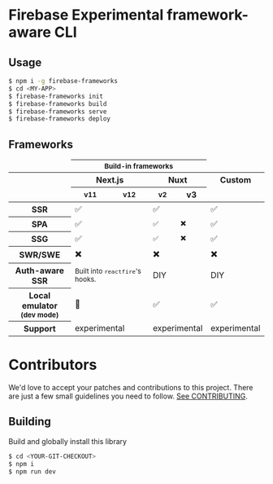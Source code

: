 # Firebase Experimental framework-aware CLI

## Usage

```bash
$ npm i -g firebase-frameworks
$ cd <MY-APP>
$ firebase-frameworks init
$ firebase-frameworks build
$ firebase-frameworks serve
$ firebase-frameworks deploy
```

## Frameworks

<table>
    <thead>
        <tr><td></td><th colspan="4"><small>Build-in frameworks</small></th></tr>
        <tr><th></th><th colspan="2">Next.js</th><th colspan="2">Nuxt</th><th>Custom</th></tr>
        <tr><td></td><th><small>v11</small></th><th><small>v12</small></th><th><small>v2</small></th><th>v3</th></tr>
    </thead>
    <tbody>
        <tr><th>SSR</th><td colspan="2">✅</td><td colspan="2">✅<td>✅</td></tr>
        <tr><th>SPA</th><td colspan="2">✅</td><td><small>✅</small></td><td><small>✖️</small></td><td>✅</td></tr>
        <tr><th>SSG</th><td colspan="2">✅</td><td><small>✅</small></td><td><small>✖️</small></td><td>✅</td></tr>
        <tr><th>SWR/SWE</th><td colspan="2">✖️</td><td colspan="2">✖️</td><td>✖️</td></tr>
        <tr><th>Auth-aware SSR</th><td colspan="2"><small>Built into <code>reactfire</code>'s hooks.</small></td><td colspan="2">DIY</td><td>DIY</td></tr>
        <tr><th>Local emulator<br><small>(dev mode)</small></th><td colspan="2">🤒</td><td colspan="2">✅</td><td>✅</td></tr>
        <tr><th>Support</th><td colspan="2">experimental</td><td colspan="2">experimental</td><td>experimental</td></tr>
    </tbody>
</table>

# Contributors

We'd love to accept your patches and contributions to this project. There are
just a few small guidelines you need to follow. [See CONTRIBUTING](./CONTRIBUTING.md).

## Building

Build and globally install this library

```bash
$ cd <YOUR-GIT-CHECKOUT>
$ npm i
$ npm run dev
```